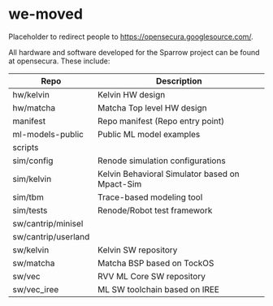 # we-moved
Placeholder to redirect people to https://opensecura.googlesource.com/.

All hardware and software developed for the Sparrow project can be found at opensecura. These include:

|  Repo                | Description                                     |
| -------------------- | ----------------------------------------------- |
| hw/kelvin            | Kelvin HW design                                |
| hw/matcha            | Matcha Top level HW design                      |
| manifest             | Repo manifest (Repo entry point)                |
| ml-models-public     | Public ML model examples                        |
| scripts              |                                                 |
| sim/config           | Renode simulation configurations                |
| sim/kelvin           | Kelvin Behavioral Simulator based on Mpact-Sim  |
| sim/tbm              | Trace-based modeling tool                       |
| sim/tests            | Renode/Robot test framework                     |
| sw/cantrip/minisel   |                                                 |
| sw/cantrip/userland  |                                                 |
| sw/kelvin            | Kelvin SW repository                            |
| sw/matcha            | Matcha BSP based on TockOS                      |
| sw/vec               | RVV ML Core SW repository                       |
| sw/vec_iree          | ML SW toolchain based on IREE                   |
